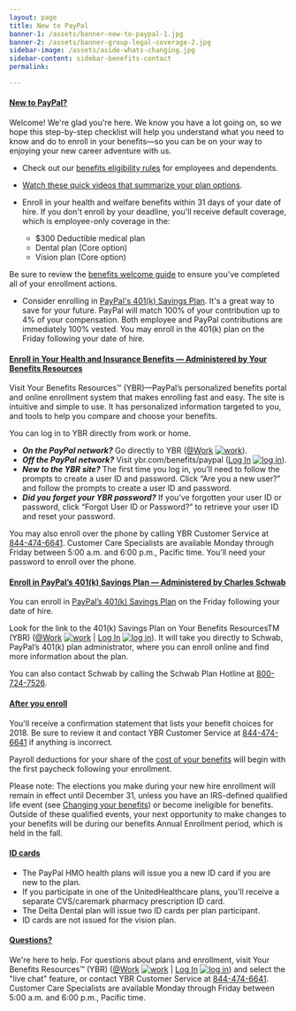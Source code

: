 ```yaml
---
layout: page
title: New to PayPal
banner-1: /assets/banner-new-to-paypal-1.jpg
banner-2: /assets/banner-group-legal-coverage-2.jpg
sidebar-image: /assets/aside-whats-changing.jpg
sidebar-content: sidebar-benefits-contact
permalink:

---
```


<div class="panel-group" id="accordion" role="tablist" aria-multiselectable="true">
		<div class="panel panel-default panel-accordion">
				<div class="panel-heading" role="tab" id="headingOne">
						<a class="collapsed" role="button" data-toggle="collapse" data-parent="#accordion" href="#collapseOne" aria-expanded="true" aria-controls="collapseOne"><i class="fa fa-angle-right fa-2x pull-left"></i>
							<h4 class="panel-title collapsed">New to PayPal?</h4>
						</a>
				</div>
<div id="collapseOne" class="panel-collapse collapse" role="tabpanel" aria-labelledby="headingOne">
		<div class="panel-body">
				<div markdown="1">

Welcome! We're glad you're here. We know you have a lot going on, so we hope this step-by-step checklist will help you understand what you need to know and do to enroll in your benefits—so you can be on your way to enjoying your new career adventure with us.

* Check out our [benefits eligibility rules](eligibility-requirements.html) for employees and dependents.
* [Watch these quick videos that summarize your plan options](benefits-videos.html).
* Enroll in your health and welfare benefits within 31 days of your date of hire. If you don't enroll by your deadline, you'll receive default coverage, which is employee-only coverage in the:

	* $300 Deductible medical plan
	* Dental plan (Core option)
	* Vision plan (Core option)

Be sure to review the [benefits welcome guide](pdf/benefits-welcome-guide-2018.pdf) to ensure you've completed all of your enrollment actions.

* Consider enrolling in [PayPal's 401(k) Savings Plan](401k-savings-plan.html). It's a great way to save for your future. PayPal will match 100% of your contribution up to 4% of your compensation. Both employee and PayPal contributions are immediately 100% vested. You may enroll in the 401(k) plan on the Friday following your date of hire.
    							
</div>
</div>
</div>
</div>
		<div class="panel panel-default panel-accordion">
				<div class="panel-heading" role="tab" id="headingTwo">
						<a class="collapsed" role="button" data-toggle="collapse" data-parent="#accordion" href="#collapseTwo" aria-expanded="true" aria-controls="collapseTwo"><i class="fa fa-angle-right fa-2x pull-left"></i>
							<h4 class="panel-title collapsed">Enroll in Your Health and Insurance Benefits — Administered by Your Benefits Resources</h4>
						</a>
				</div>
<div id="collapseTwo" class="panel-collapse collapse" role="tabpanel" aria-labelledby="headingTwo">
		<div class="panel-body">
				<div markdown="1">

Visit Your Benefits Resources™ (YBR)—PayPal’s personalized benefits portal and online enrollment system that makes enrolling fast and easy. The site is intuitive and simple to use. It has personalized information targeted to you, and tools to help you compare and choose your benefits.

You can log in to YBR directly from work or home.

* _**On the PayPal network?**_  Go directly to YBR ([@Work](https://beplb01.sse.hewitt.com/sp/startSSO.ping?PartnerIdpId=https://sso.paypalcorp.com&TargetResource=https%3A%2F%2Fsso.hewitt.com%2Fybr%3FpageCd%3DYBR_PAGE) [![work](../assets/work.png)](https://beplb01.sse.hewitt.com/sp/startSSO.ping?PartnerIdpId=https://sso.paypalcorp.com&TargetResource=https%3A%2F%2Fsso.hewitt.com%2Fybr%3FpageCd%3DYBR_PAGE)).
*  _**Off the PayPal network?**_  Visit ybr.com/benefits/paypal ([Log In](http://www.ybr.com/benefits/paypal) [![log in](../assets/globe.png)](http://www.ybr.com/benefits/paypal)).
*  _**New to the YBR site?**_ The first time you log in, you’ll need to follow the prompts to create a user ID and password. Click “Are you a new user?” and follow the prompts to create a user ID and password.
*  _**Did you forget your YBR password?**_ If you’ve forgotten your user ID or password, click “Forgot User ID or Password?” to retrieve your user ID and reset your password.

You may also enroll over the phone by calling YBR Customer Service at [844-474-6641](tel:+1-844-474-6641). Customer Care Specialists are available Monday through Friday between 5:00 a.m. and 6:00 p.m., Pacific time. You'll need your password to enroll over the phone.

</div>
</div>
</div>
</div>
<div class="panel panel-default panel-accordion">
				<div class="panel-heading" role="tab" id="headingThree">
						<a class="collapsed" role="button" data-toggle="collapse" data-parent="#accordion" href="#collapseThree" aria-expanded="true" aria-controls="collapseThree"><i class="fa fa-angle-right fa-2x pull-left"></i>
							<h4 class="panel-title collapsed">Enroll in PayPal’s 401(k) Savings Plan &mdash; Administered by Charles Schwab</h4>
						</a>
				</div>
<div id="collapseThree" class="panel-collapse collapse" role="tabpanel" aria-labelledby="headingThree">
		<div class="panel-body">
				<div markdown="1">


You can enroll in [PayPal’s 401(k) Savings Plan](401k-savings-plan.html) on the Friday following your date of hire.

Look for the link to the 401(k) Savings Plan on Your Benefits ResourcesTM (YBR) ([@Work](https://beplb01.sse.hewitt.com/sp/startSSO.ping?PartnerIdpId=https://sso.paypalcorp.com&TargetResource=https%3A%2F%2Fsso.hewitt.com%2Fybr%3FpageCd%3DYBR_PAGE) [![work](../assets/work.png)](https://beplb01.sse.hewitt.com/sp/startSSO.ping?PartnerIdpId=https://sso.paypalcorp.com&TargetResource=https%3A%2F%2Fsso.hewitt.com%2Fybr%3FpageCd%3DYBR_PAGE) &#124; [Log In](http://www.ybr.com/benefits/paypal) [![log in](../assets/globe.png)](http://www.ybr.com/benefits/paypal)). It will take you directly to Schwab, PayPal’s 401(k) plan administrator, where you can enroll online and find more information about the plan.

You can also contact Schwab by calling the Schwab Plan Hotline at [800-724-7526](tel:+1-800-724-7526).
</div>
</div>
</div>
</div>

<div class="panel panel-default panel-accordion">
				<div class="panel-heading" role="tab" id="headingFour">
						<a class="collapsed" role="button" data-toggle="collapse" data-parent="#accordion" href="#collapseFour" aria-expanded="true" aria-controls="collapseFour"><i class="fa fa-angle-right fa-2x pull-left"></i>
							<h4 class="panel-title collapsed">After you enroll</h4>
						</a>
				</div>
<div id="collapseFour" class="panel-collapse collapse" role="tabpanel" aria-labelledby="headingFour">
		<div class="panel-body">
				<div markdown="1">


You'll receive a confirmation statement that lists your benefit choices for 2018. Be sure to review it and contact YBR Customer Service at [844-474-6641](tel:+1-844-474-6641) if anything is incorrect.

Payroll deductions for your share of the [cost of your benefits](2018-employee-contributions.html) will begin with the first paycheck following your enrollment.

Please note: The elections you make during your new hire enrollment will remain in effect until December 31, unless you have an IRS-defined qualified life event (see [Changing your benefits](changing-your-benefits.html)) or become ineligible for benefits. Outside of these qualified events, your next opportunity to make changes to your benefits will be during our benefits Annual Enrollment period, which is held in the fall.

</div>
</div>
</div>
</div>

<div class="panel panel-default panel-accordion">
				<div class="panel-heading" role="tab" id="headingFive">
						<a class="collapsed" role="button" data-toggle="collapse" data-parent="#accordion" href="#collapseFive" aria-expanded="true" aria-controls="collapseFive"><i class="fa fa-angle-right fa-2x pull-left"></i>
							<h4 class="panel-title collapsed">ID cards</h4>
						</a>
				</div>
<div id="collapseFive" class="panel-collapse collapse" role="tabpanel" aria-labelledby="headingFive">
		<div class="panel-body">
				<div markdown="1">

* The PayPal HMO health plans will issue you a new ID card if you are new to the plan.
* If you participate in one of the UnitedHealthcare plans, you'll receive a separate CVS/caremark pharmacy prescription ID card.
* The Delta Dental plan will issue two ID cards per plan participant.
* ID cards are not issued for the vision plan.

</div>
</div>
</div>
</div>

<div class="panel panel-default panel-accordion">
				<div class="panel-heading" role="tab" id="headingSix">
						<a class="collapsed" role="button" data-toggle="collapse" data-parent="#accordion" href="#collapseSix" aria-expanded="true" aria-controls="collapseSix"><i class="fa fa-angle-right fa-2x pull-left"></i>
							<h4 class="panel-title collapsed">Questions?</h4>
						</a>
				</div>
<div id="collapseSix" class="panel-collapse collapse" role="tabpanel" aria-labelledby="headingSix">
		<div class="panel-body">
				<div markdown="1">

We're here to help. For questions about plans and enrollment, visit Your Benefits Resources™ (YBR) ([@Work](https://beplb01.sse.hewitt.com/sp/startSSO.ping?PartnerIdpId=https://sso.paypalcorp.com&TargetResource=https%3A%2F%2Fsso.hewitt.com%2Fybr%3FpageCd%3DYBR_PAGE)&nbsp;[![work](../assets/work.png)](https://beplb01.sse.hewitt.com/sp/startSSO.ping?PartnerIdpId=https://sso.paypalcorp.com&TargetResource=https%3A%2F%2Fsso.hewitt.com%2Fybr%3FpageCd%3DYBR_PAGE)&nbsp;&#124;&nbsp;[Log In](http://www.ybr.com/benefits/paypal)&nbsp;[![log in](../assets/globe.png)](http://www.ybr.com/benefits/paypal)) and select the "live chat" feature, or contact YBR Customer Service at [844-474-6641](tel:+1-844-474-6641). Customer Care Specialists are available Monday through Friday between 5:00 a.m. and 6:00 p.m., Pacific time.

</div>
</div>
</div>
</div>
</div>